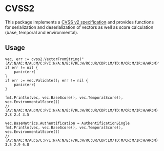 # CVSS2

This package implements a [CVSS v2 specification](https://www.first.org/cvss/v2/guide) and provides functions for serialization and deserialization of vectors as well as score calculation (base, temporal and environmental).

## Usage

```golang
vec, err := cvss2.VectorFromString("(AV:N/AC:M/Au:M/C:P/I:N/A:N/E:F/RL:W/RC:UR/CDP:LM/TD:M/CR:M/IR:H/AR:M)")
if err != nil {
    panic(err)
}
if err := vec.Validate(); err != nil {
    panic(err)
}

fmt.Println(vec, vec.BaseScore(), vec.TemporalScore(), vec.EnvironmentalScore())
// (AV:N/AC:M/Au:M/C:P/I:N/A:N/E:F/RL:W/RC:UR/CDP:LM/TD:M/CR:M/IR:H/AR:M) 2.8 2.4 3.5

vec.BaseMetrics.Authentification = AuthentificationSingle
fmt.Println(vec, vec.BaseScore(), vec.TemporalScore(), vec.EnvironmentalScore())
// (AV:N/AC:M/Au:S/C:P/I:N/A:N/E:F/RL:W/RC:UR/CDP:LM/TD:M/CR:M/IR:H/AR:M) 3.5 2.9 6.8
```

